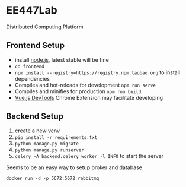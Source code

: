 # EE447Lab
Distributed Computing Platform


## Frontend Setup

- install [node.js](https://nodejs.org/en/), latest stable will be fine
- `cd frontend`
- `npm install --registry=https://registry.npm.taobao.org` to install dependencies
- Compiles and hot-reloads for development `npm run serve`
- Compiles and minifies for production `npm run build`
- [Vue.js DevTools](https://chrome.google.com/webstore/detail/nhdogjmejiglipccpnnnanhbledajbpd) Chrome Extension may facilitate developing


## Backend Setup

1. create a new venv
2. `pip install -r requirements.txt`
3. `python manage.py migrate`
4. `python manage.py runserver`
5. `celery -A backend.celery worker -l INFO` to start the server

Seems to be an easy way to setup broker and database

```
docker run -d -p 5672:5672 rabbitmq
```

